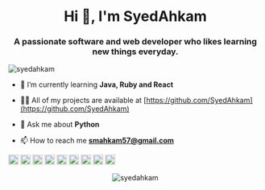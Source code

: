 <h1 align="center">Hi 👋, I'm SyedAhkam</h1>
<h3 align="center">A passionate software and web developer who likes learning new things everyday.</h3>

<p align="left"> <img src="https://komarev.com/ghpvc/?username=syedahkam" alt="syedahkam" /> </p>

- 🌱 I’m currently learning **Java, Ruby and React**

- 👨‍💻 All of my projects are available at [https://github.com/SyedAhkam](https://github.com/SyedAhkam)

- 💬 Ask me about **Python**

- 📫 How to reach me **smahkam57@gmail.com**

<p align="left"><img src="https://devicons.github.io/devicon/devicon.git/icons/react/react-original-wordmark.svg" alt="react" width="20" height="20"/> <img src="https://devicons.github.io/devicon/devicon.git/icons/cplusplus/cplusplus-original.svg" alt="cplusplus" width="20" height="20"/> <img src="https://devicons.github.io/devicon/devicon.git/icons/electron/electron-original.svg" alt="electron" width="20" height="20"/> <img src="https://devicons.github.io/devicon/devicon.git/icons/java/java-original-wordmark.svg" alt="java" width="20" height="20"/> <img src="https://devicons.github.io/devicon/devicon.git/icons/javascript/javascript-original.svg" alt="javascript" width="20" height="20"/> <img src="https://devicons.github.io/devicon/devicon.git/icons/ruby/ruby-original-wordmark.svg" alt="ruby" width="20" height="20"/> <img src="https://devicons.github.io/devicon/devicon.git/icons/nodejs/nodejs-original-wordmark.svg" alt="nodejs" width="20" height="20"/> <img src="https://devicons.github.io/devicon/devicon.git/icons/python/python-original-wordmark.svg" alt="python" width="20" height="20"/> <img src="https://devicons.github.io/devicon/devicon.git/icons/express/express-original-wordmark.svg" alt="express" width="20" height="20"/></p><p align="center"> <img src="https://github-readme-stats.vercel.app/api?username=syedahkam&show_icons=true" alt="syedahkam" /> </p>


